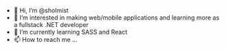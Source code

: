 - 👋 Hi, I’m @sholmist
- 👀 I’m interested in making web/mobile applications and learning more as a fullstack .NET developer
- 🌱 I’m currently learning SASS and React
- 📫 How to reach me ...

<!---
sara-holmquist/sara-holmquist is a ✨ special ✨ repository because its `README.md` (this file) appears on your GitHub profile.
You can click the Preview link to take a look at your changes.
--->

